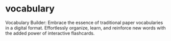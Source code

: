 # vocabulary
Vocabulary Builder: Embrace the essence of traditional paper vocabularies in a digital format. Effortlessly organize, learn, and reinforce new words with the added power of interactive flashcards.
